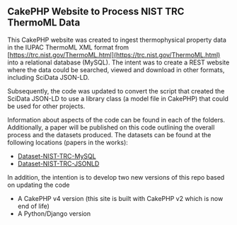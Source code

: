 ## CakePHP Website to Process NIST TRC ThermoML Data
This CakePHP website was created to ingest thermophysical property data in the IUPAC ThermoML XML format from
[https://trc.nist.gov/ThermoML.html](https://trc.nist.gov/ThermoML.html) into a relational database (MySQL).
The intent was to create a REST website where the data could be searched, viewed and download in other formats,
including SciData JSON-LD.

Subsequently, the code was updated to convert the script that created the SciData JSON-LD to use a library class
(a model file in CakePHP) that could be used for other projects.

Information about aspects of the code can be found in each of the folders.  Additionally, a paper will be published
on this code outlining the overall process and the datasets produced.  The datasets can be found at the following
locations (papers in the works):

- [Dataset-NIST-TRC-MySQL](https://github.com/ChalkLab/Dataset-NIST-TRC-MySQL)
- [Dataset-NIST-TRC-JSONLD](https://github.com/ChalkLab/Dataset-NIST-TRC-JSONLD)

In addition, the intention is to develop two new versions of this repo based on updating the code

- A CakePHP v4 version (this site is built with CakePHP v2 which is now end of life)
- A Python/Django version
